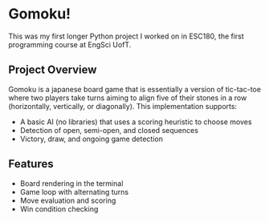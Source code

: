 # Gomoku!

This was my first longer Python project I worked on in ESC180, the first programming course at EngSci UofT.

## Project Overview
Gomoku is a japanese board game that is essentially a version of tic-tac-toe where two players take turns aiming to align five of their stones in a row (horizontally, vertically, or diagonally). This implementation supports:
- A basic AI (no libraries) that uses a scoring heuristic to choose moves
- Detection of open, semi-open, and closed sequences
- Victory, draw, and ongoing game detection
## Features
- Board rendering in the terminal
- Game loop with alternating turns
- Move evaluation and scoring
- Win condition checking
